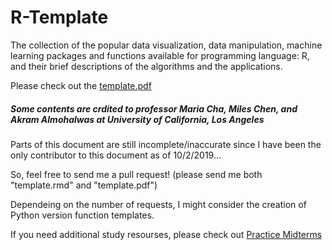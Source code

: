 # R-Template

The collection of the popular data visualization, data manipulation, machine learning packages and functions available for programming language: R, and their brief descriptions of the algorithms and the applications.

Please check out the [template.pdf](https://github.com/Gostatistics/R-Template/blob/master/template.pdf)

##### Some contents are crdited to professor Maria Cha, Miles Chen, and Akram Almohalwas at University of California, Los Angeles

Parts of this document are still incomplete/inaccurate since I have been the only contributor to this document as of 10/2/2019...

So, feel free to send me a pull request! (please send me both "template.rmd" and "template.pdf")

Dependeing on the number of requests, I might consider the creation of Python version function templates.

If you need additional study resourses, please check out [Practice Midterms](https://github.com/Gostatistics/UCLA_Statistics_Practice_Midterms)
